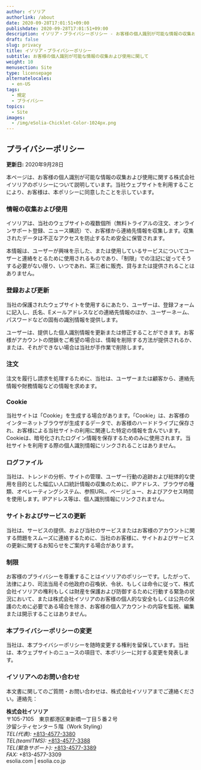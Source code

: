 ```yaml
---
author: イソリア
authorlink: /about
date: 2020-09-28T17:01:51+09:00
publishdate: 2020-09-28T17:01:51+09:00
description: イソリア・プライバシーポリシー - お客様の個人識別が可能な情報の収集および使用に関する株式会社イソリアのポリシー 
draft: false
slug: privacy
title: イソリア・プライバシーポリシー
subtitle: お客様の個人識別が可能な情報の収集および使用に関して
weight: 10
menusection: Site
type: licensepage
alternatelocales:
  - en-US
tags:
  - 規定
  - プライバシー
topics:
  - Site
images:
  - /img/eSolia-Chicklet-Color-1024px.png
---
```


## プライバシーポリシー

**更新日:** 2020年9月28日

本ページは、お客様の個人識別が可能な情報の収集および使用に関する株式会社イソリアのポリシーについて説明しています。当社ウェブサイトを利用することにより、お客様は、本ポリシーに同意したことを示しています。

### 情報の収集および使用

イソリアは、当社のウェブサイトの複数個所（無料トライアルの注文、オンラインサポート登録、ニュース購読）で、お客様から連絡先情報を収集します。収集されたデータは不正なアクセスを防止するため安全に保管されます。

本情報は、ユーザーが興味を示した、または使用しているサービスについてユーザーと連絡をとるために使用されるものであり、「制限」での注記に従ってそうする必要がない限り、いつであれ、第三者に販売、貸与または提供されることはありません。

### 登録および更新

当社の保護されたウェブサイトを使用するにあたり、ユーザーは、登録フォームに記入し、氏名、Eメールアドレスなどの連絡先情報のほか、ユーザーネーム、パスワードなどの固有の識別情報を提供します。

ユーザーは、提供した個人識別情報を更新または修正することができます。お客様がアカウントの閉鎖をご希望の場合は、情報を削除する方法が提供されるか、または、それができない場合は当社が手作業で削除します。

### 注文

注文を履行し請求を処理するために、当社は、ユーザーまたは顧客から、連絡先情報や財務情報などの情報を求めます。

### Cookie

当社サイトは「Cookie」を生成する場合があります。「Cookie」は、お客様のインターネットブラウザが生成するデータで、お客様のハードドライブに保存され、お客様による当社サイトの利用に関連した特定の情報を含んでいます。Cookieは、暗号化されたログイン情報を保存するためのみに使用されます。当社サイトを利用する際の個人識別情報にリンクされることはありません。

### ログファイル

当社は、トレンドの分析、サイトの管理、ユーザー行動の追跡および総体的な使用を目的とした幅広い人口統計情報の収集のために、IPアドレス、ブラウザの種類、オペレーティングシステム、参照URL、ページビュー、およびアクセス時間を使用します。IPアドレス等は、個人識別情報にリンクされません。

### サイトおよびサービスの更新

当社は、サービスの提供、および当社のサービスまたはお客様のアカウントに関する問題をスムーズに連絡するために、当社のお客様に、サイトおよびサービスの更新に関するお知らせをご案内する場合があります。

### 制限

お客様のプライバシーを尊重することはイソリアのポリシーです。したがって、法律により、司法当局その他政府の召喚状、令状、もしくは命令に従って、株式会社イソリアの権利もしくは財産を保護および防御するために行動する緊急の状況において、または株式会社イソリアのお客様の個人的な安全もしくは公共の保護のために必要である場合を除き、お客様の個人アカウントの内容を監視、編集または開示することはありません。

### 本プライバシーポリシーの変更

当社は、本プライバシーポリシーを随時変更する権利を留保しています。当社は、本ウェブサイトのニュースの項目で、本ポリシーに対する変更を発表します。

### イソリアへのお問い合わせ

本文書に関してのご質問・お問い合わせは、株式会社イソリアまでご連絡ください。連絡先：

**株式会社イソリア**  
〒105-7105　東京都港区東新橋一丁目５番２号　<br>
汐留シティセンター５階（Work Styling）<br>
    <em>TEL(代表):</em> <a href="tel:+813-4577-3380">+813-4577-3380</a><br>
    <em>TEL(teamITMS):</em> <a href="tel:+813-4577-3388">+813-4577-3388</a><br>
    <em>TEL(緊急サポート):</em> <a href="tel:+813-4577-3389">+813-4577-3389</a><br>
    <em>FAX:</em> +813-4577-3309 <br>
esolia.com | esolia.co.jp  
  

